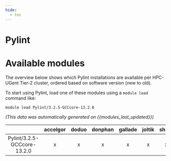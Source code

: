 ```yaml
---
hide:
  - toc
---
```


Pylint
======

# Available modules


The overview below shows which Pylint installations are available per HPC-UGent Tier-2 cluster, ordered based on software version (new to old).

To start using Pylint, load one of these modules using a `module load` command like:

```shell
module load Pylint/3.2.5-GCCcore-13.2.0
```

*(This data was automatically generated on {{modules_last_updated}})*  

| |accelgor|doduo|donphan|gallade|joltik|shinx|skitty|
| :---: | :---: | :---: | :---: | :---: | :---: | :---: | :---: |
|Pylint/3.2.5-GCCcore-13.2.0|x|x|x|x|x|x|x|
